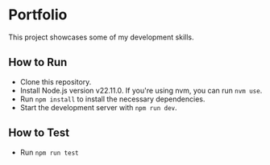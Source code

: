 # Portfolio

This project showcases some of my development skills.


## How to Run
- Clone this repository.
- Install Node.js version v22.11.0. If you're using nvm, you can run `nvm use`.
- Run `npm install` to install the necessary dependencies.
- Start the development server with `npm run dev`.


## How to Test
- Run `npm run test`

